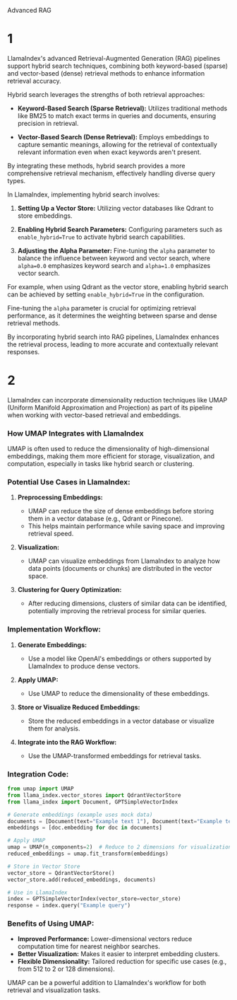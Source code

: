 Advanced RAG

# 1 
LlamaIndex's advanced Retrieval-Augmented Generation (RAG) pipelines support hybrid search techniques, combining both keyword-based (sparse) and vector-based (dense) retrieval methods to enhance information retrieval accuracy.

Hybrid search leverages the strengths of both retrieval approaches:

- **Keyword-Based Search (Sparse Retrieval):** Utilizes traditional methods like BM25 to match exact terms in queries and documents, ensuring precision in retrieval.

- **Vector-Based Search (Dense Retrieval):** Employs embeddings to capture semantic meanings, allowing for the retrieval of contextually relevant information even when exact keywords aren't present.

By integrating these methods, hybrid search provides a more comprehensive retrieval mechanism, effectively handling diverse query types.

In LlamaIndex, implementing hybrid search involves:

1. **Setting Up a Vector Store:** Utilizing vector databases like Qdrant to store embeddings.

2. **Enabling Hybrid Search Parameters:** Configuring parameters such as `enable_hybrid=True` to activate hybrid search capabilities.

3. **Adjusting the Alpha Parameter:** Fine-tuning the `alpha` parameter to balance the influence between keyword and vector search, where `alpha=0.0` emphasizes keyword search and `alpha=1.0` emphasizes vector search.

For example, when using Qdrant as the vector store, enabling hybrid search can be achieved by setting `enable_hybrid=True` in the configuration. 

Fine-tuning the `alpha` parameter is crucial for optimizing retrieval performance, as it determines the weighting between sparse and dense retrieval methods. 

By incorporating hybrid search into RAG pipelines, LlamaIndex enhances the retrieval process, leading to more accurate and contextually relevant responses. 


# 2

LlamaIndex can incorporate dimensionality reduction techniques like UMAP (Uniform Manifold Approximation and Projection) as part of its pipeline when working with vector-based retrieval and embeddings.

### How UMAP Integrates with LlamaIndex
UMAP is often used to reduce the dimensionality of high-dimensional embeddings, making them more efficient for storage, visualization, and computation, especially in tasks like hybrid search or clustering.

### Potential Use Cases in LlamaIndex:
1. **Preprocessing Embeddings:**
   - UMAP can reduce the size of dense embeddings before storing them in a vector database (e.g., Qdrant or Pinecone).
   - This helps maintain performance while saving space and improving retrieval speed.

2. **Visualization:**
   - UMAP can visualize embeddings from LlamaIndex to analyze how data points (documents or chunks) are distributed in the vector space.

3. **Clustering for Query Optimization:**
   - After reducing dimensions, clusters of similar data can be identified, potentially improving the retrieval process for similar queries.

### Implementation Workflow:
1. **Generate Embeddings:**
   - Use a model like OpenAI's embeddings or others supported by LlamaIndex to produce dense vectors.

2. **Apply UMAP:**
   - Use UMAP to reduce the dimensionality of these embeddings.

3. **Store or Visualize Reduced Embeddings:**
   - Store the reduced embeddings in a vector database or visualize them for analysis.

4. **Integrate into the RAG Workflow:**
   - Use the UMAP-transformed embeddings for retrieval tasks.

### Integration Code:
```python
from umap import UMAP
from llama_index.vector_stores import QdrantVectorStore
from llama_index import Document, GPTSimpleVectorIndex

# Generate embeddings (example uses mock data)
documents = [Document(text="Example text 1"), Document(text="Example text 2")]
embeddings = [doc.embedding for doc in documents]

# Apply UMAP
umap = UMAP(n_components=2)  # Reduce to 2 dimensions for visualization
reduced_embeddings = umap.fit_transform(embeddings)

# Store in Vector Store
vector_store = QdrantVectorStore()
vector_store.add(reduced_embeddings, documents)

# Use in LlamaIndex
index = GPTSimpleVectorIndex(vector_store=vector_store)
response = index.query("Example query")
```

### Benefits of Using UMAP:
- **Improved Performance:** Lower-dimensional vectors reduce computation time for nearest neighbor searches.
- **Better Visualization:** Makes it easier to interpret embedding clusters.
- **Flexible Dimensionality:** Tailored reduction for specific use cases (e.g., from 512 to 2 or 128 dimensions).

UMAP can be a powerful addition to LlamaIndex's workflow for both retrieval and visualization tasks.
